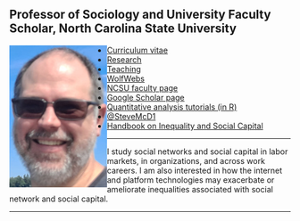 ## Professor of Sociology and University Faculty Scholar, North Carolina State University
<img align="left" src="steve_blowing_rock_smB.jpg">
 
 - [Curriculum vitae](/cv.pdf)
 - [Research](/research.html)
 - [Teaching](/teaching.html)
 - [WolfWebs](https://sites.google.com/ncsu.edu/ncsuwolfwebs/home)
 - [NCSU faculty page](https://chass.ncsu.edu/people/sjmcdona/)
 - [Google Scholar page](https://scholar.google.com/citations?user=x5igFpEAAAAJ&hl=en&oi=ao)
 - [Quantitative analysis tutorials (in R)](https://github.com/stevemcd1/tutorials)
 - [@SteveMcD1](https://x.com/Steve_McD1)
 - [Handbook on Inequality and Social Capital](https://www.e-elgar.com/shop/usd/handbook-on-inequality-and-social-capital-9781802202366.html)
 ---

 I study social networks and social capital in labor markets, in organizations, and across work careers. I am also interested in how the internet and platform technologies may exacerbate or ameliorate inequalities associated with social network and social capital.  

 ---
